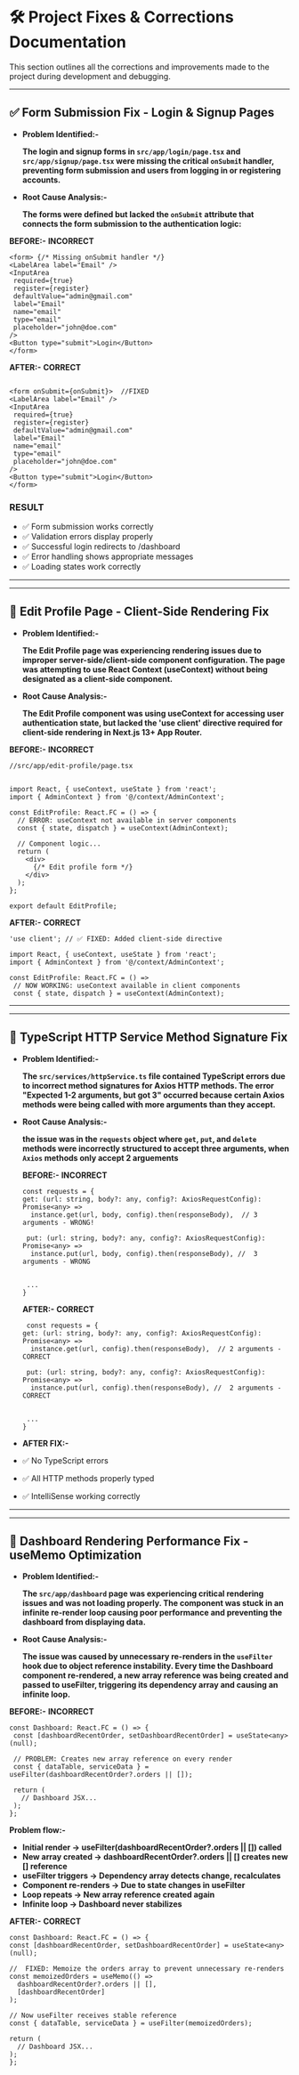 # 🛠️ Project Fixes & Corrections Documentation

This section outlines all the corrections and improvements made to the project during development and debugging.

---

## ✅ Form Submission Fix - Login & Signup Pages
 - **Problem Identified:-**

   **The login and signup forms in `src/app/login/page.tsx` and `src/app/signup/page.tsx` were missing the critical `onSubmi`t handler, preventing form submission and users from logging in or registering accounts.**

 - **Root Cause Analysis:-**

   **The forms were defined but lacked the `onSubmit` attribute that connects the form submission to the authentication logic:**


  **BEFORE:-** **INCORRECT**
   
   ```
  <form> {/* Missing onSubmit handler */}
  <LabelArea label="Email" />
  <InputArea
    required={true}
    register={register}
    defaultValue="admin@gmail.com"
    label="Email"
    name="email"
    type="email"
    placeholder="john@doe.com"
  />
  <Button type="submit">Login</Button>
  </form>
  ```

   **AFTER:-**  **CORRECT**
   ```

  <form onSubmit={onSubmit}>  //FIXED
  <LabelArea label="Email" />
  <InputArea
    required={true}
    register={register}
    defaultValue="admin@gmail.com"
    label="Email"
    name="email"
    type="email"
    placeholder="john@doe.com"
  />
  <Button type="submit">Login</Button>
  </form>
   ```
  
  ### RESULT
 - ✅ Form submission works correctly
 - ✅ Validation errors display properly
 - ✅ Successful login redirects to /dashboard
 - ✅ Error handling shows appropriate messages
 - ✅ Loading states work correctly

---

---
## 🔧 Edit Profile Page - Client-Side Rendering Fix

- **Problem Identified:-**

   **The Edit Profile page was experiencing rendering issues due to improper server-side/client-side component configuration. The page was attempting to use React Context (useContext) without being designated as a client-side component.**

- **Root Cause Analysis:-**

   **The Edit Profile component was using useContext for accessing user authentication state, but lacked the 'use client' directive required for client-side rendering in Next.js 13+ App Router.**

 **BEFORE:-** **INCORRECT**
```
//src/app/edit-profile/page.tsx


import React, { useContext, useState } from 'react';
import { AdminContext } from '@/context/AdminContext';

const EditProfile: React.FC = () => {
  // ERROR: useContext not available in server components
  const { state, dispatch } = useContext(AdminContext);
  
  // Component logic...
  return (
    <div>
      {/* Edit profile form */}
    </div>
  );
};

export default EditProfile;

```
 **AFTER:-**  **CORRECT**
 ```
 'use client'; // ✅ FIXED: Added client-side directive

import React, { useContext, useState } from 'react';
import { AdminContext } from '@/context/AdminContext';

const EditProfile: React.FC = () => 
  // NOW WORKING: useContext available in client components
  const { state, dispatch } = useContext(AdminContext);
 ```
---

---
## 🔧 TypeScript HTTP Service Method Signature Fix

- **Problem Identified:-**

   **The `src/services/httpService.ts` file contained TypeScript errors due to incorrect method signatures for Axios HTTP methods. The error "Expected 1-2 arguments, but got 3" occurred because certain Axios methods were being called with more arguments than they accept.**

- **Root Cause Analysis:-**

   **the issue was in the `requests` object where `get`, `put`, and `delete` methods were incorrectly structured to accept three arguments, when `Axios` methods only accept 2 arguements**

  **BEFORE:-** **INCORRECT**
  ```
  const requests = {
  get: (url: string, body?: any, config?: AxiosRequestConfig): Promise<any> =>
    instance.get(url, body, config).then(responseBody),  // 3 arguments - WRONG!

   put: (url: string, body?: any, config?: AxiosRequestConfig): Promise<any> =>
    instance.put(url, body, config).then(responseBody), //  3 arguments - WRONG
   

   ...
  }

  ```
  **AFTER:-**  **CORRECT**
  ```
   const requests = {
  get: (url: string, body?: any, config?: AxiosRequestConfig): Promise<any> =>
    instance.get(url, config).then(responseBody),  // 2 arguments - CORRECT

   put: (url: string, body?: any, config?: AxiosRequestConfig): Promise<any> =>
    instance.put(url, config).then(responseBody), //  2 arguments - CORRECT
   

   ...
  }

  ```
- **AFTER FIX:-**
- ✅ No TypeScript errors
- ✅ All HTTP methods properly typed
- ✅ IntelliSense working correctly


---

---
 ## 🔧 Dashboard Rendering Performance Fix - useMemo Optimization
- **Problem Identified:-**

   **The `src/app/dashboard` page was experiencing critical rendering issues and was not loading properly. The component was stuck in an infinite re-render loop causing poor performance and preventing the dashboard from displaying data.**

- **Root Cause Analysis:-**

   **The issue was caused by unnecessary re-renders in the `useFilter` hook due to object reference instability. Every time the Dashboard component re-rendered, a new array reference was being created and passed to useFilter, triggering its dependency array and causing an infinite loop.**

 **BEFORE:-** **INCORRECT**
 ```
 const Dashboard: React.FC = () => {
  const [dashboardRecentOrder, setDashboardRecentOrder] = useState<any>(null);
  
  // PROBLEM: Creates new array reference on every render
  const { dataTable, serviceData } = useFilter(dashboardRecentOrder?.orders || []);
  
  return (
    // Dashboard JSX...
  );
};

 ```
  **Problem flow:-**

 - **Initial render → useFilter(dashboardRecentOrder?.orders || []) called**
 - **New array created → dashboardRecentOrder?.orders || [] creates new [] reference**
 - **useFilter triggers → Dependency array detects change, recalculates**
 - **Component re-renders → Due to state changes in useFilter**
 - **Loop repeats → New array reference created again**
 - **Infinite loop → Dashboard never stabilizes**
  
  **AFTER:-**  **CORRECT**
  ```
 const Dashboard: React.FC = () => {
  const [dashboardRecentOrder, setDashboardRecentOrder] = useState<any>(null);
  
  //  FIXED: Memoize the orders array to prevent unnecessary re-renders
  const memoizedOrders = useMemo(() => 
    dashboardRecentOrder?.orders || [], 
    [dashboardRecentOrder]
  );
  
  // Now useFilter receives stable reference
  const { dataTable, serviceData } = useFilter(memoizedOrders);
  
  return (
    // Dashboard JSX...
  );
};

 ```









